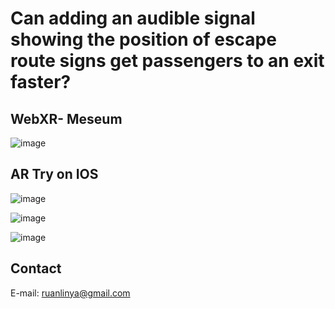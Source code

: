 # Can adding an audible signal showing the position of escape route signs get passengers to an exit faster? 


## WebXR- Meseum

![image](https://github.com/RuanLinya/Augmented-reality-Projects/assets/133128176/19bb14d7-6719-4b5a-820f-4c367b6d9478)


## AR Try on IOS

![image](https://github.com/RuanLinya/Augmented-reality-Projects/assets/133128176/c5e9c41a-dbd1-4f81-9a47-ea7777fcd3bb)


![image](https://github.com/RuanLinya/Augmented-reality-Projects/assets/133128176/3fb92d15-8014-4a05-a6bf-13056398947a)


![image](https://github.com/RuanLinya/Augmented-reality-Projects/assets/133128176/a6fbba8b-2376-4951-847b-76722675cdc6)


## Contact
E-mail: ruanlinya@gmail.com




